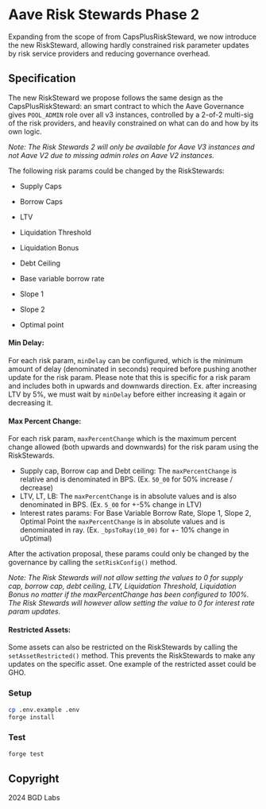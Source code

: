 # Aave Risk Stewards Phase 2

Expanding from the scope of from CapsPlusRiskSteward, we now introduce the new RiskSteward, allowing hardly constrained risk parameter updates by risk service providers and reducing governance overhead.

## Specification

The new RiskSteward we propose follows the same design as the CapsPlusRiskSteward: an smart contract to which the Aave Governance gives `POOL_ADMIN` role over all v3 instances, controlled by a 2-of-2 multi-sig of the risk providers, and heavily constrained on what can do and how by its own logic.

*Note: The Risk Stewards 2 will only be available for Aave V3 instances and not Aave V2 due to missing admin roles on Aave V2 instances.*

The following risk params could be changed by the RiskStewards:

- Supply Caps
- Borrow Caps

- LTV
- Liquidation Threshold
- Liquidation Bonus
- Debt Ceiling

- Base variable borrow rate
- Slope 1
- Slope 2
- Optimal point

#### Min Delay:

For each risk param, `minDelay` can be configured, which is the minimum amount of delay (denominated in seconds) required before pushing another update for the risk param. Please note that this is specific for a risk param and includes both in upwards and downwards direction. Ex. after increasing LTV by 5%, we must wait by `minDelay` before either increasing it again or decreasing it.

#### Max Percent Change:

For each risk param, `maxPercentChange` which is the maximum percent change allowed (both upwards and downwards) for the risk param using the RiskStewards.

- Supply cap, Borrow cap and Debt ceiling: The `maxPercentChange` is relative and is denominated in BPS. (Ex. `50_00` for 50% increase / decrease)
- LTV, LT, LB: The `maxPercentChange` is in absolute values and is also denominated in BPS. (Ex. `5_00` for +-5% change in LTV)
- Interest rates params: For Base Variable Borrow Rate, Slope 1, Slope 2, Optimal Point the `maxPercentChange` is in absolute values and is denominated in ray. (Ex. `_bpsToRay(10_00)` for +- 10% change in uOptimal)


After the activation proposal, these params could only be changed by the governance by calling the `setRiskConfig()` method.

*Note: The Risk Stewards will not allow setting the values to 0 for supply cap, borrow cap, debt ceiling, LTV, Liquidation Threshold, Liquidation Bonus no matter if the maxPercentChange has been configured to 100%. The Risk Stewards will however allow setting the value to 0 for interest rate param updates.*

#### Restricted Assets:

Some assets can also be restricted on the RiskStewards by calling the `setAssetRestricted()` method. This prevents the RiskStewards to make any updates on the specific asset. One example of the restricted asset could be GHO.

### Setup

```sh
cp .env.example .env
forge install
```

### Test

```sh
forge test
```

## Copyright

2024 BGD Labs
